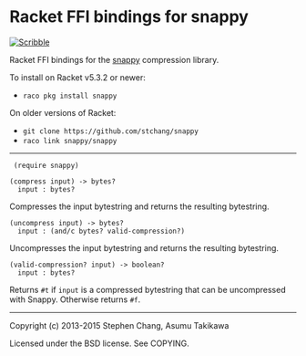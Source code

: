 Racket FFI bindings for snappy
==============================

[![Scribble](https://img.shields.io/badge/Docs-Scribble-blue.svg)](http://pkg-build.racket-lang.org/doc/snappy/index.html)

Racket FFI bindings for the [snappy](http://code.google.com/p/snappy/)
compression library.

To install on Racket v5.3.2 or newer:
  * `raco pkg install snappy`

On older versions of Racket:
  * `git clone https://github.com/stchang/snappy`
  * `raco link snappy/snappy`

---

```racket
 (require snappy)
```

```racket
(compress input) -> bytes?
  input : bytes?
```

Compresses the input bytestring and returns the resulting bytestring.

```racket
(uncompress input) -> bytes?
  input : (and/c bytes? valid-compression?)
```

Uncompresses the input bytestring and returns the resulting bytestring.

```racket
(valid-compression? input) -> boolean?
  input : bytes?
```

Returns `#t` if `input` is a compressed bytestring that can be
uncompressed with Snappy. Otherwise returns `#f`.

---

Copyright (c) 2013-2015 Stephen Chang, Asumu Takikawa

Licensed under the BSD license. See COPYING.

